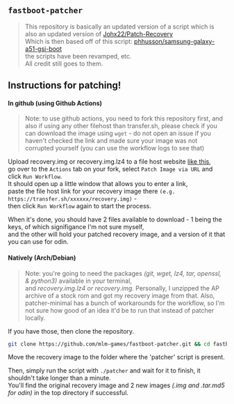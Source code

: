 ## `fastboot-patcher`
> This repository is basically an updated version of a script which is also an updated version of [Johx22/Patch-Recovery](https://github.com/Johx22/Patch-recovery)  
> Which is then based off of this script: [phhusson/samsung-galaxy-a51-gsi-boot](https://github.com/phhusson/samsung-galaxy-a51-gsi-boot)  
> the scripts have been revamped, etc.  
> All credit still goes to them.

## Instructions for patching!
#### In github (using Github Actions)
> Note: to use github actions, you need to fork this repository first, and also if using any other filehost than transfer.sh, please check if you can download the image using `wget` - do not open an issue if you haven't checked the link and made sure your image was not corrupted yourself (you can use the workflow logs to see that)

Upload recovery.img or recovery.img.lz4 to a file host website [like this](https://transfer.sh),  
go over to the `Actions` tab on your fork, select `Patch Image via URL` and click `Run Workflow`.  
It should open up a little window that allows you to enter a link,  
paste the file host link for your recovery image there
`(e.g. https://transfer.sh/xxxxxx/recovery.img)` -  
then click `Run Workflow` again to start the process.  

When it's done, you should have 2 files available to download - 1 being the keys, of which signifigance I'm not sure myself,  
and the other will hold your patched recovery image, and a version of it that you can use for odin.

#### Natively (Arch/Debian)
> Note: you're going to need the packages *(git, wget, lz4, tar, openssl, & python3)* available in your terminal,  
> and *recovery.img.lz4 or recovery.img.* Personally, I unzipped the AP archive of a stock rom and got my recovery image from that.
> Also, patcher-minimal has a bunch of workarounds for the workflow, so I'm not sure how good of an idea it'd be to run that instead of patcher locally.

If you have those, then clone the repository.
```bash
git clone https://github.com/mlm-games/fastboot-patcher.git && cd fastboot-patcher
```
Move the recovery image to the folder where the 'patcher' script is present.

Then, simply run the script with `./patcher` and wait for it to finish, it shouldn't take longer than a minute.  
You'll find the original recovery image and 2 new images *(.img and .tar.md5 for odin)* in the top directory if successful.
